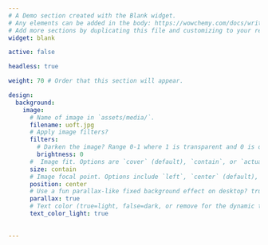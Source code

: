 ```yaml
---
# A Demo section created with the Blank widget.
# Any elements can be added in the body: https://wowchemy.com/docs/writing-markdown-latex/
# Add more sections by duplicating this file and customizing to your requirements.
widget: blank

active: false

headless: true

weight: 70 # Order that this section will appear.

design:
  background:
    image:
      # Name of image in `assets/media/`.
      filename: uoft.jpg
      # Apply image filters?
      filters:
        # Darken the image? Range 0-1 where 1 is transparent and 0 is opaque.
        brightness: 0
      #  Image fit. Options are `cover` (default), `contain`, or `actual` size.
      size: contain
      # Image focal point. Options include `left`, `center` (default), or `right`.
      position: center
      # Use a fun parallax-like fixed background effect on desktop? true/false
      parallax: true
      # Text color (true=light, false=dark, or remove for the dynamic theme color).
      text_color_light: true
  
  
---
```

